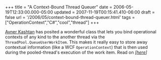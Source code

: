 +++
title = "A Context-Bound Thread Queuer"
date = 2006-05-19T12:33:00.000-05:00
updated = 2007-11-19T00:15:41.410-06:00
draft = false
url = '/2006/05/context-bound-thread-queuer.html'
tags = ["OperationContext","C#","cool","thread"]
+++

[Avner Kashtan](http://weblogs.asp.net/avnerk) has posited a wonderful class that lets you bind operational contexts of any kind to the another thread via the `ThreadPool.QueueUserWorkItem`. This makes it really easy to store away contextual information (like a WCF `OperationContext`) that is then used during the pooled-thread's execution of the work item. Read on _\[[here](http://weblogs.asp.net/avnerk/archive/2006/05/19/447089.aspx)\]_
